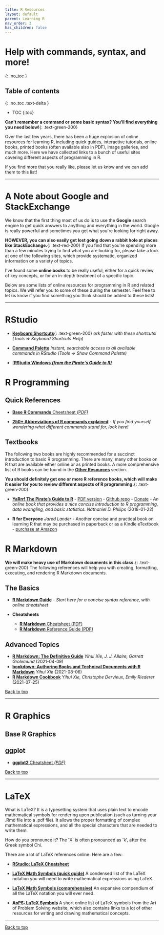 ```yaml
---
title: R Resources
layout: default
parent: Learning R
nav_order: 3
has_children: false
---
```


# Help with commands, syntax, and more!
{: .no_toc }

## Table of contents
{: .no_toc .text-delta }

- TOC
{:toc}

**Can't remember a command or some basic syntax? You'll find everything you need below!**{: .text-green-200}

Over the last few years, there has been a huge explosion of online resources for learning R, including quick guides, interactive tutorials, online books, printed books (often available also in PDF), image galleries, and much more. Here we have collected links to a bunch of useful sites covering different aspects of programming in R.

If you find more that you really like, please let us know and we can add them to this list!

---

# A Note about Google and StackExchange

We know that the first thing most of us do is to use the **Google** search engine to get quick answers to anything and everything in the world. Google is really powerful and sometimes you get what you're looking for right away.

**HOWEVER, you can also easily get lost going down a rabbit hole at places like StackExchange.**{: .text-red-200} If you find that you're spending more than a few minutes trying to find what you are looking for, please take a look at one of the following sites, which provide systematic, organized information on a variety of topics.

I've found some **online books** to be really useful, either for a quick review of key concepts, or for an in-depth treatment of a specific topic.

Below are some lists of online resources for programming in R and related topics. We will refer you to some of these during the semester. Feel free to let us know if you find something you think should be added to these lists!

---

# RStudio

* [**Keyboard Shortcuts**](https://support.rstudio.com/hc/en-us/articles/200711853-Keyboard-Shortcuts-in-the-RStudio-IDE){: .text-green-200}  _ork faster with these shortcuts! (Tools => Keyboard Shortcuts Help)_

+ [**Command Palette**](https://blog.rstudio.com/2020/10/14/rstudio-v1-4-preview-command-palette/) _Instant, searchable access to all available commands in RStudio (Tools => Show Command Palette)_

+ [[**RStudio Windows _(from the Pirate's Guide to R)_**](https://bookdown.org/ndphillips/YaRrr/the-four-rstudio-windows.html)


# R Programming

## Quick References

* [**Base R Commands** Cheetsheat _(PDF)_](https://github.com/rstudio/cheatsheets/raw/master/base-r.pdf)

* [**250+ Abbreviations of R commands explained**](r_abbreviations.md) - _If you find yourself wondering what different commands stand for, look here!_


## Textbooks

The following two books are highly recommended for a succinct introduction to basic R programming. There are many, many other books on R that are available either online or as printed books. A more comprehensive list of R books can be found in the [**Other Resources**]() section.

**You should definitely get one or more R reference books, which will make it easier for you to review different aspects of R programming.**{: .text-green-200}

- [**YaRrr! The Pirate’s Guide to R**](https://bookdown.org/ndphillips/YaRrr/) - [PDF version](https://bookdown.org/ndphillips/YaRrr/YaRrr.pdf) - [Github repo](https://github.com/ndphillips/ThePiratesGuideToR) - [Donate](https://ndphillips.github.io/piratesguide.html) - _An online book that provides a nice concise introduction to R programming, data wrangling, and basic statistics._
_Nathaniel D. Philips_ (2018-01-22)

- **R for Everyone** _Jared Lander_ - Another concise and practical book on learning R that may be purchased in paperback or as a Kindle eTextbook - [purchase at Amazon](https://www.amazon.com/Everyone-Advanced-Analytics-Graphics-Addison-Wesley-ebook-dp-B071X9KT1D/dp/B071X9KT1D)


# R Markdown

**We will make heavy use of Markdown documents in this class.**{: .text-green-200} The following references will help you with creating, formatting, executing, and rendering R Markdown documents.

## The Basics

* [**R Markdown Guide**](https://www.markdownguide.org/basic-syntax/) - _Start here for a concise syntax reference, with online cheatsheet_

* **Cheatsheets**
  * [**R Markdown** Cheatsheet (PDF)](https://github.com/rstudio/cheatsheets/raw/master/rmarkdown-2.0.pdf)
  * [**R Markdown** Reference Guide (PDF)](https://www.rstudio.com/wp-content/uploads/2015/03/rmarkdown-reference.pdf)


## Advanced Topics

* [**R Markdown: The Definitive Guide**](https://bookdown.org/yihui/rmarkdown/)
    _Yihui Xie, J. J. Allaire, Garrett Grolemund_ (2021-04-09)
* [**bookdown: Authoring Books and Technical Documents with R Markdown**](https://bookdown.org/yihui/bookdown/)
    _Yihui Xie_ (2021-08-06)
* [**R Markdown Cookbook**](https://bookdown.org/yihui/rmarkdown-cookbook/)
    _Yihui Xie, Christophe Dervieux, Emily Riederer_ (2021-07-25)

[Back to top](#top)

---

# R Graphics

## Base R Graphics

## ggplot

* [**ggplot2** Cheatsheet _(PDF)_](https://github.com/rstudio/cheatsheets/blob/master/data-visualization-2.1.pdf)

[Back to top](#top)

---

# LaTeX

What is LaTeX? It is a typesetting system that uses plain text to encode mathematical symbols for rendering upon publication (such as turning your .Rmd file into a .pdf file). It allows the proper formatting of complex mathematical expressions, and all the special characters that are needed to write them.

How do you pronounce it? The 'X' is often pronounced as 'k', after the Greek symbol Chi.

There are a lot of LaTeX references online. Here are a few:

* [**RStudio: LaTeX Cheatsheet**](https://wch.github.io/latexsheet/latexsheet.pdf)

* [**LaTeX Math Symbols (quick guide)**](LATEX_Math_Symbols_short.pdf)
A condensed list of the LaTeX notation you will need to write mathematical expressions using LaTeX.

* [**LaTeX Math Symbols (comprehensive)**](LATEX_Math_Symbols_long.pdf)
An expansive compendium of all the LaTeX notation you will ever need.

* [**AoPS: LaTeX Symbols**](https://artofproblemsolving.com/wiki/index.php/LaTeX:Symbols)
A short online list of LaTeX symbols from the Art of Problem Solving website, which also contains links to a lot of other resources for writing and drawing mathematical concepts.

---

[Back to top](#top)
